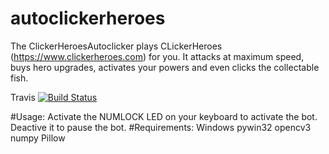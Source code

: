 # autoclickerheroes
The ClickerHeroesAutoclicker plays CLickerHeroes (https://www.clickerheroes.com) for you.
It attacks at maximum speed, buys hero upgrades, activates your powers and even clicks the collectable fish.

Travis [![Build Status](https://travis-ci.org/ckrooss/autoclickerheroes.svg?branch=master)](https://travis-ci.org/ckrooss/autoclickerheroes)

#Usage:
Activate the NUMLOCK LED on your keyboard to activate the bot. Deactive it to pause the bot.
#Requirements:
    Windows
    pywin32
    opencv3
    numpy
    Pillow
